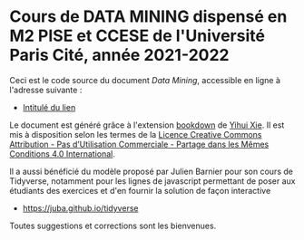# Cours de DATA MINING dispensé en M2 PISE et CCESE de l'Université Paris Cité, année 2021-2022

Ceci est le code source du document *Data Mining*, accessible en ligne à l'adresse suivante :

- <a href="https://camille-sisi.github.io/Data-Mining-2022" target="_blank">Intitulé du lien</a>

Le document est généré grâce à l'extension [bookdown](https://bookdown.org/) de [Yihui Xie](https://yihui.name/). Il est mis à disposition selon les termes de la [Licence Creative Commons Attribution - Pas d’Utilisation Commerciale - Partage dans les Mêmes Conditions 4.0 International](http://creativecommons.org/licenses/by-nc-sa/4.0/).

Il a aussi bénéficié du modèle proposé par Julien Barnier pour son cours de Tidyverse, notamment pour les lignes de javascript permettant de poser aux étudiants des exercices et d'en fournir la solution de façon interactive

- https://juba.github.io/tidyverse

Toutes suggestions et corrections sont les bienvenues.

